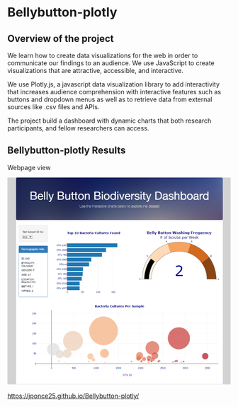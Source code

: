 # Bellybutton-plotly

## Overview of the project

We learn how to create data visualizations for the web in order to communicate our findings to an audience. We use JavaScript to create visualizations that are attractive, accessible, and interactive. 

We use Plotly.js, a javascript data visualization library to add interactivity that increases audience comprehension with interactive features such as buttons and dropdown menus as well as to retrieve data from external sources like .csv files and APIs.

The project build a dashboard with dynamic charts that both research participants, and fellow researchers can access. 

## Bellybutton-plotly Results

Webpage view

<img src="https://github.com/Jponce25/Bellybutton-plotly/blob/ed308cafba80162d49204a22ccc080b2cec7045d/images/Webview.png" width="680">

https://jponce25.github.io/Bellybutton-plotly/